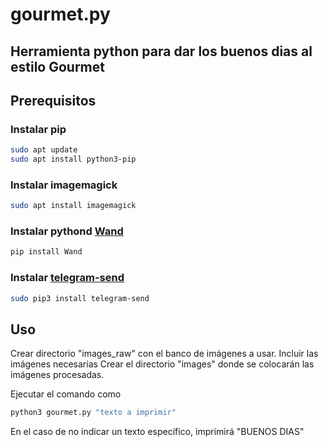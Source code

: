 # gourmet.py
## Herramienta python para dar los buenos dias al estilo Gourmet

## Prerequisitos
### Instalar pip

```bash
sudo apt update
sudo apt install python3-pip
```

### Instalar imagemagick

```bash
sudo apt install imagemagick
```

### Instalar pythond [Wand](http://docs.wand-py.org/en/latest/guide/install.html)

```bash
pip install Wand
```


### Instalar [telegram-send](https://pypi.org/project/telegram-send/)

```bash
sudo pip3 install telegram-send
```

## Uso

Crear directorio "images_raw" con el banco de imágenes a usar. Incluir las imágenes necesarias
Crear el directorio "images" donde se colocarán las imágenes procesadas.

Ejecutar el comando como

```bash
python3 gourmet.py "texto a imprimir"
```

En el caso de no indicar un texto específico, imprimirá "BUENOS DIAS"
